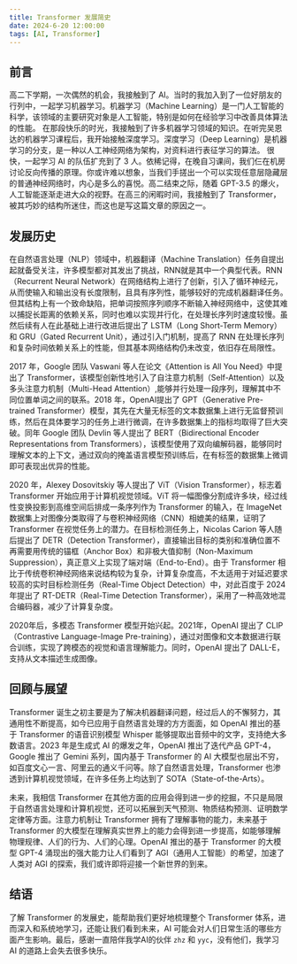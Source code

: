 ```yaml
---
title: Transformer 发展简史
date: 2024-6-20 12:00:00
tags: [AI, Transformer]
---
```

## 前言
高二下学期，一次偶然的机会，我接触到了 AI。当时的我加入到了一位好朋友的行列中，一起学习机器学习。机器学习（Machine Learning）是一门人工智能的科学，该领域的主要研究对象是人工智能，特别是如何在经验学习中改善具体算法的性能。 在那段快乐的时光，我接触到了许多机器学习领域的知识。在听完吴恩达的机器学习课程后，我开始接触深度学习。深度学习（Deep Learning）是机器学习的分支，是一种以人工神经网络为架构，对资料进行表征学习的算法。 很快，一起学习 AI 的队伍扩充到了 3 人。依稀记得，在晚自习课间，我们仨在机房讨论反向传播的原理。你或许难以想象，当我们手搓出一个可以实现任意层隐藏层的普通神经网络时，内心是多么的喜悦。高二结束之际，随着 GPT-3.5 的爆火，人工智能逐渐走进大众的视野。在高三的闲暇时间，我接触到了 Transformer，被其巧妙的结构所迷住，而这也是写这篇文章的原因之一。	

## 发展历史	
在自然语言处理（NLP）领域中，机器翻译（Machine Translation）任务自提出起就备受关注，许多模型都对其发出了挑战，RNN就是其中一个典型代表。RNN（Recurrent Neural Network）在网络结构上进行了创新，引入了循环神经元，从而使输入和输出没有长度限制，且具有序列性，能够较好的完成机器翻译任务。但其结构上有一个致命缺陷，把单词按照序列顺序不断输入神经网络中，这使其难以捕捉长距离的依赖关系，同时也难以实现并行化，在处理长序列时速度较慢。虽然后续有人在此基础上进行改进后提出了 LSTM（Long Short-Term Memory）和 GRU（Gated Recurrent Unit），通过引入门机制，提高了 RNN 在处理长序列和复杂时间依赖关系上的性能，但其基本网络结构仍未改变，依旧存在局限性。

2017 年，Google 团队 Vaswani 等人在论文《Attention is All You Need》中提出了 Transformer，该模型创新性地引入了自注意力机制（Self-Attention）以及多头注意力机制（Multi-Head Attention）,能够并行处理一段序列，理解其中不同位置单词之间的联系。2018 年，OpenAI提出了 GPT（Generative Pre-trained Transformer）模型，其先在大量无标签的文本数据集上进行无监督预训练，然后在具体要学习的任务上进行微调，在许多数据集上的指标均取得了巨大突破。同年 Google 团队 Devlin 等人提出了 BERT（Bidirectional Encoder Representations from Transformers），该模型使用了双向编解码器，能够同时理解文本的上下文，通过双向的掩盖语言模型预训练后，在有标签的数据集上微调即可表现出优异的性能。

2020 年，Alexey Dosovitskiy 等人提出了 ViT（Vision Transformer），标志着 Transformer 开始应用于计算机视觉领域。ViT 将一幅图像分割成许多块，经过线性变换投影到高维空间后排成一条序列作为 Transformer 的输入，在 ImageNet 数据集上对图像分类取得了与卷积神经网络（CNN）相媲美的结果，证明了 Transformer 在视觉任务上的潜力。在目标检测任务上，Nicolas Carion 等人随后提出了 DETR（Detection Transformer），直接输出目标的类别和准确位置不再需要用传统的锚框（Anchor Box）和非极大值抑制（Non-Maximum Suppression），真正意义上实现了端对端（End-to-End）。由于 Transformer 相比于传统卷积神经网络来说结构较为复杂，计算复杂度高，不太适用于对延迟要求较高的实时目标检测任务（Real-Time Object Detection）中，对此百度于 2024 年提出了 RT-DETR（Real-Time Detection Transformer），采用了一种高效地混合编码器，减少了计算复杂度。

2020年后，多模态 Transformer 模型开始兴起。2021年，OpenAI 提出了 CLIP（Contrastive Language-Image Pre-training），通过对图像和文本数据进行联合训练，实现了跨模态的视觉和语言理解能力。同时，OpenAI 提出了 DALL-E，支持从文本描述生成图像。

## 回顾与展望
Transformer 诞生之初主要是为了解决机器翻译问题，经过后人的不懈努力，其通用性不断提高，如今已应用于自然语言处理的方方面面，如 OpenAI 推出的基于 Transformer 的语音识别模型 Whisper 能够提取出音频中的文字，支持绝大多数语言。2023 年是生成式 AI 的爆发之年，OpenAI 推出了迭代产品 GPT-4，Google 推出了 Gemini 系列，国内基于 Transformer 的 AI 大模型也层出不穷，如百度文心一言、阿里云的通义千问等。除了自然语言处理，Transformer 也渗透到计算机视觉领域，在许多任务上均达到了 SOTA（State-of-the-Arts）。

未来，我相信 Transformer 在其他方面的应用会得到进一步的挖掘，不只是局限于自然语言处理和计算机视觉，还可以拓展到天气预测、物质结构预测、证明数学定律等方面。注意力机制让 Transformer 拥有了理解事物的能力，未来基于 Transformer 的大模型在理解真实世界上的能力会得到进一步提高，如能够理解物理规律、人们的行为、人们的心理。OpenAI 推出的基于 Transformer 的大模型 GPT-4 涌现出的强大能力让人们看到了 AGI（通用人工智能）的希望，加速了人类对 AGI 的探索，我们或许即将迎接一个新世界的到来。

## 结语
了解 Transformer 的发展史，能帮助我们更好地梳理整个 Transformer 体系，进而深入和系统地学习，还能让我们看到未来，AI 可能会对人们日常生活的哪些方面产生影响。最后，感谢一直陪伴我学AI的伙伴 `zhz` 和 `yyc`，没有他们，我学习 AI 的道路上会失去很多快乐。
